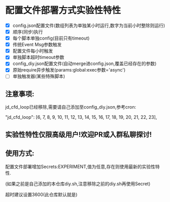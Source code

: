 # 配置文件部署方式实验性特性
- [x] config.json配置文件(数组列表为单独某小时运行,数字为当前小时整除则运行)
- [x] 顺序(同步)执行
- [x] 每个脚本单独config(目前只有timeout)
- [x] 传统Event Msg参数触发
- [x] 配置文件每小时触发
- [x] 单独脚本超时timeout参数
- [x] config_diy.json配置文件(自动merge进config.json,覆盖已经存在的参数)
- [x] 原始require异步触发(params:global:exec参数='async')
- [ ] 单独触发器(某些特殊脚本)

## 注意事项:
jd_cfd_loop已经移除,需要请自己添加至config_diy.json,参考cron:

"jd_cfd_loop": [6, 7, 8, 9, 10, 11, 12, 13, 14, 15, 16, 17, 18, 19, 20, 21, 22, 23],

## 实验性特性仅限高级用户!欢迎PR或入群私聊探讨!
## 使用方式:
配置文件部署增加Secrets:EXPERIMENT,值为任意,存在则使用最新的实验性特性.

(如果之前是自己添加的本仓库diy.sh,注意移除之前的diy.sh再使用Secret)

超时建议设置3600(此仓库默认就是)
